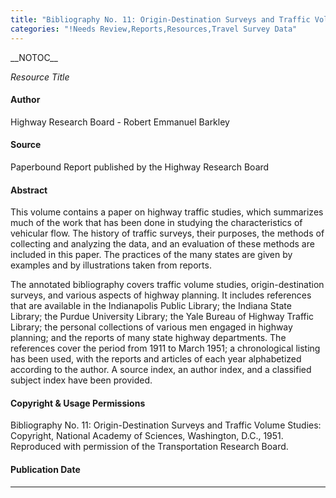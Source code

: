 ```yaml
---
title: "Bibliography No. 11: Origin-Destination Surveys and Traffic Volume Studies"
categories: "!Needs Review,Reports,Resources,Travel Survey Data"
---
```


\_\_NOTOC\_\_

*Resource Title*

#### Author

Highway Research Board - Robert Emmanuel Barkley

#### Source

Paperbound Report published by the Highway Research Board

#### Abstract

This volume contains a paper on highway traffic studies, which summarizes much of the work that has been done in studying the characteristics of vehicular flow. The history of traffic surveys, their purposes, the methods of collecting and analyzing the data, and an evaluation of these methods are included in this paper. The practices of the many states are given by examples and by illustrations taken from reports.

The annotated bibliography covers traffic volume studies, origin-destination surveys, and various aspects of highway planning. It includes references that are available in the Indianapolis Public Library; the Indiana State Library; the Purdue University Library; the Yale Bureau of Highway Traffic Library; the personal collections of various men engaged in highway planning; and the reports of many state highway departments. The references cover the period from 1911 to March 1951; a chronological listing has been used, with the reports and articles of each year alphabetized according to the author. A source index, an author index, and a classified subject index have been provided.

#### Copyright & Usage Permissions

Bibliography No. 11: Origin-Destination Surveys and Traffic Volume Studies: Copyright, National Academy of Sciences, Washington, D.C., 1951. Reproduced with permission of the Transportation Research Board.

#### Publication Date

------------------------------------------------------------------------

<comments />
<http://www.travelsurveymanual.org/_attach/1.0/ca87d461a808fda4fbf7dc164d337abf6b4d42cc54b2ad6b/HRB-Biblio11-ODSurveysandTrafficVolumeStudies.pdf>

